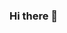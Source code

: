 ### Hi there 👋

<!--
**weizhou1/weizhou1** is a ✨ _special_ ✨ repository because its `README.md` (this file) appears on your GitHub profile.

Here are some ideas to get you started:

I am Wei Zhou. I am a programmer who is committed to be a software engineer. I enjoying writing code,swimming and hiking.

- 🔭 I enjoy programming in Python, and can also code in C++, Java, Haskell, Ada, Assembly.
- 🌱 I’m currently learning ...
- 👯 I’m looking to collaborate on ...
- 🤔 I’m looking for help with ...
- 💬 Ask me about ...
- 📫 How to reach me: ...
- 😄 Pronouns: ...
- ⚡ Fun fact: ...
-->
